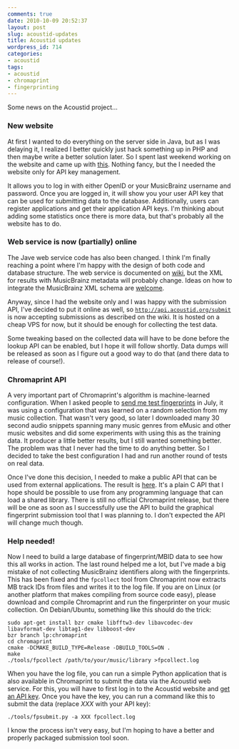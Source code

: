 ```yaml
---
comments: true
date: 2010-10-09 20:52:37
layout: post
slug: acoustid-updates
title: Acoustid updates
wordpress_id: 714
categories:
- acoustid
tags:
- acoustid
- chromaprint
- fingerprinting
---
```


Some news on the Acoustid project...



### New website



At first I wanted to do everything on the server side in Java, but as I was delaying it, I realized I better quickly just hack something up in PHP and then maybe write a better solution later. So I spent last weekend working on the website and came up with [this](http://acoustid.org/). Nothing fancy, but the I needed the website only for API key management.

It allows you to log in with either OpenID or your MusicBrainz username and password. Once you are logged in, it will show you your user API key that can be used for submitting data to the database. Additionally, users can register applications and get their application API keys. I'm thinking about adding some statistics once there is more data, but that's probably all the website has to do.



### Web service is now (partially) online



The Jave web service code has also been changed. I think I'm finally reaching a point where I'm happy with the design of both code and database structure. The web service is documented on [wiki](http://wiki.acoustid.org/wiki/Web_Service), but the XML for results with MusicBrainz metadata will probably change. Ideas on how to integrate the MusicBrainz XML schema are [welcome](http://wiki.acoustid.org/wiki/Mailing_List).

Anyway, since I had the website only and I was happy with the submission API, I've decided to put it online as well, so [`http://api.acoustid.org/submit`](http://api.acoustid.org/submit) is now accepting submissions as described on the wiki. It is hosted on a cheap VPS for now, but it should be enough for collecting the test data.

Some tweaking based on the collected data will have to be done before the lookup API can be enabled, but I hope it will follow shortly. Data dumps will be released as soon as I figure out a good way to do that (and there data to release of course!).



### Chromaprint API



A very important part of Chromaprint's algorithm is machine-learned configuration. When I asked people to [send me test fingerprints](http://oxygene.sk/lukas/2010/07/introducing-chromaprint/) in July, it was using a configuration that was learned on a random selection from my music collection. That wasn't very good, so later I downloaded many 30 second audio snippets spanning many music genres from eMusic and other music websites and did some experiments with using this as the training data. It producer a little better results, but I still wanted something better. The problem was that I never had the time to do anything better. So I decided to take the best configuration I had and run another round of tests on real data.

Once I've done this decision, I needed to make a public API that can be used from external applications. The result is [here](http://bazaar.launchpad.net/~luks/chromaprint/trunk/annotate/head:/src/chromaprint.h). It's a plain C API that I hope should be possible to use from any programming language that can load a shared library. There is still no official Chromaprint release, but there will be one as soon as I successfully use the API to build the graphical fingerprint submission tool that I was planning to. I don't expected the API will change much though.



### Help needed!



Now I need to build a large database of fingerprint/MBID data to see how this all works in action. The last round helped me a lot, but I've made a big mistake of not collecting MusicBrainz identifiers along with the fingerprints. This has been fixed and the `fpcollect` tool from Chromaprint now extracts MB track IDs from files and writes it to the log file. If you are on Linux (or another platform that makes compiling from source code easy), please download and compile Chromaprint and run the fingerprinter on your music collection. On Debian/Ubuntu, something like this should do the trick:


    
    
    sudo apt-get install bzr cmake libfftw3-dev libavcodec-dev libavformat-dev libtag1-dev libboost-dev
    bzr branch lp:chromaprint
    cd chromaprint
    cmake -DCMAKE_BUILD_TYPE=Release -DBUILD_TOOLS=ON .
    make
    ./tools/fpcollect /path/to/your/music/library >fpcollect.log
    



When you have the log file, you can run a simple Python application that is also available in Chromaprint to submit the data via the Acoustid web service. For this, you will have to first log in to the Acoustid website and [get an API key](http://acoustid.org/api-key). Once you have the key, you can run a command like this to submit the data (replace _XXX_ with your API key):


    
    
    ./tools/fpsubmit.py -a XXX fpcollect.log
    



I know the process isn't very easy, but I'm hoping to have a better and properly packaged submission tool soon.
